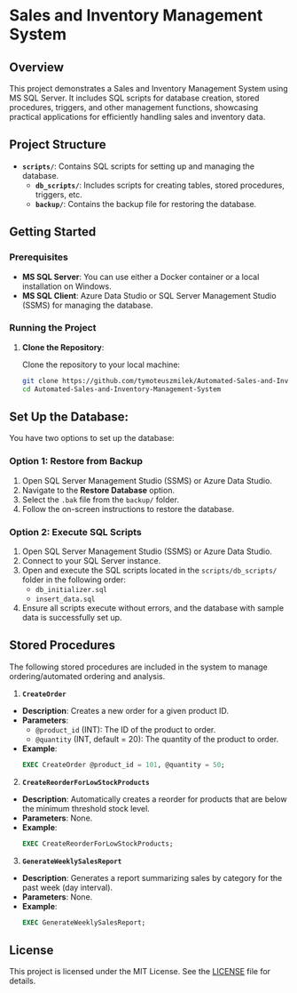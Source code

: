 # Sales and Inventory Management System

## Overview

This project demonstrates a Sales and Inventory Management System using MS SQL Server. It includes SQL scripts for database creation, stored procedures, triggers, and other management functions, showcasing practical applications for efficiently handling sales and inventory data.

## Project Structure

- **`scripts/`**: Contains SQL scripts for setting up and managing the database.
  - **`db_scripts/`**: Includes scripts for creating tables, stored procedures, triggers, etc.
  - **`backup/`**: Contains the backup file for restoring the database.

## Getting Started

### Prerequisites

- **MS SQL Server**: You can use either a Docker container or a local installation on Windows.
- **MS SQL Client**: Azure Data Studio or SQL Server Management Studio (SSMS) for managing the database.

### Running the Project

1. **Clone the Repository**:
   
   Clone the repository to your local machine:
    ```bash
   git clone https://github.com/tymoteuszmilek/Automated-Sales-and-Inventory-Management-System.git
   cd Automated-Sales-and-Inventory-Management-System
    ```
    
## Set Up the Database:

You have two options to set up the database:

### Option 1: Restore from Backup

1. Open SQL Server Management Studio (SSMS) or Azure Data Studio.
2. Navigate to the **Restore Database** option.
3. Select the `.bak` file from the `backup/` folder.
4. Follow the on-screen instructions to restore the database.

### Option 2: Execute SQL Scripts

1. Open SQL Server Management Studio (SSMS) or Azure Data Studio.
2. Connect to your SQL Server instance.
3. Open and execute the SQL scripts located in the `scripts/db_scripts/` folder in the following order:
   - `db_initializer.sql`
   - `insert_data.sql`
4. Ensure all scripts execute without errors, and the database with sample data is successfully set up.

## Stored Procedures

The following stored procedures are included in the system to manage ordering/automated ordering and analysis.

1. **`CreateOrder`**  
- **Description**: Creates a new order for a given product ID.  
- **Parameters**:  
  - `@product_id` (INT): The ID of the product to order.  
  - `@quantity` (INT, default = 20): The quantity of the product to order.  
- **Example**:
   ```sql
   EXEC CreateOrder @product_id = 101, @quantity = 50;

2. **`CreateReorderForLowStockProducts`**  
- **Description**: Automatically creates a reorder for products that are below the minimum threshold stock level.  
- **Parameters**: None.
- **Example**:
   ```sql
   EXEC CreateReorderForLowStockProducts;

3. **`GenerateWeeklySalesReport`**
- **Description**: Generates a report summarizing sales by category for the past week (day interval).
- **Parameters**: None.
- **Example**:
   ```sql
   EXEC GenerateWeeklySalesReport;
   ```
   

## License

This project is licensed under the MIT License. See the [LICENSE](https://github.com/tymoteuszmilek/Automated-Sales-and-Inventory-Management-System/blob/main/LICENSE.md) file for details.
